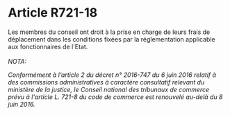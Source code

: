 # Article R721-18

Les membres du conseil ont droit à la prise en charge de leurs frais de déplacement dans les conditions fixées par la réglementation applicable aux fonctionnaires de l'Etat.<br/><br/><i>NOTA:<p>Conformément à l’article 2 du décret n° 2016-747 du 6 juin 2016 relatif à des commissions administratives à caractère consultatif relevant du ministère de la justice, le Conseil national des tribunaux de commerce prévu à l'article L. 721-8 du code de commerce est renouvelé au-delà du 8 juin 2016.</p></i>